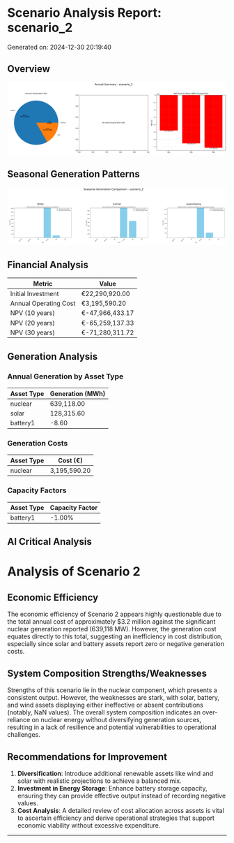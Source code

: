 # Scenario Analysis Report: scenario_2
Generated on: 2024-12-30 20:19:40

## Overview
![Annual Summary](figure/annual_summary.png)

## Seasonal Generation Patterns
![Seasonal Comparison](figure/seasonal_comparison.png)

## Financial Analysis
| Metric | Value |
|--------|--------|
| Initial Investment | €22,290,920.00 |
| Annual Operating Cost | €3,195,590.20 |
| NPV (10 years) | €-47,966,433.17 |
| NPV (20 years) | €-65,259,137.33 |
| NPV (30 years) | €-71,280,311.72 |

## Generation Analysis

### Annual Generation by Asset Type
| Asset Type | Generation (MWh) |
|------------|-----------------|
| nuclear | 639,118.00 |
| solar | 128,315.60 |
| battery1 | -8.60 |

### Generation Costs
| Asset Type | Cost (€) |
|------------|----------|
| nuclear | 3,195,590.20 |

### Capacity Factors
| Asset Type | Capacity Factor |
|------------|----------------|
| battery1 | -1.00% |

## AI Critical Analysis
# Analysis of Scenario 2

## Economic Efficiency
The economic efficiency of Scenario 2 appears highly questionable due to the total annual cost of approximately $3.2 million against the significant nuclear generation reported (639,118 MW). However, the generation cost equates directly to this total, suggesting an inefficiency in cost distribution, especially since solar and battery assets report zero or negative generation costs.

## System Composition Strengths/Weaknesses
Strengths of this scenario lie in the nuclear component, which presents a consistent output. However, the weaknesses are stark, with solar, battery, and wind assets displaying either ineffective or absent contributions (notably, NaN values). The overall system composition indicates an over-reliance on nuclear energy without diversifying generation sources, resulting in a lack of resilience and potential vulnerabilities to operational challenges.

## Recommendations for Improvement
1. **Diversification**: Introduce additional renewable assets like wind and solar with realistic projections to achieve a balanced mix.
2. **Investment in Energy Storage**: Enhance battery storage capacity, ensuring they can provide effective output instead of recording negative values.
3. **Cost Analysis**: A detailed review of cost allocation across assets is vital to ascertain efficiency and derive operational strategies that support economic viability without excessive expenditure.

---
